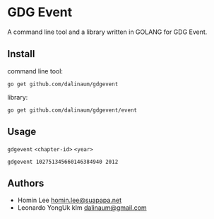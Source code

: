 GDG Event
=========

A command line tool and a library written in GOLANG for GDG Event.

Install
-------
command line tool:

    go get github.com/dalinaum/gdgevent

library:

    go get github.com/dalinaum/gdgevent/event

Usage
-----
`gdgevent` `<chapter-id>` `<year>`

    gdgevent 102751345660146384940 2012

Authors
---------
 * Homin Lee <homin.lee@suapapa.net>
 * Leonardo YongUk kIm <dalinaum@gmail.com>
